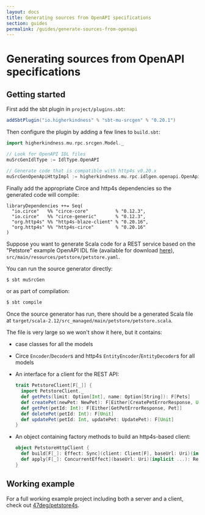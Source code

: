 ```yaml
---
layout: docs
title: Generating sources from OpenAPI specifications
section: guides
permalink: /guides/generate-sources-from-openapi
---
```


# Generating sources from OpenAPI specifications

## Getting started

First add the sbt plugin in `project/plugins.sbt`:

[comment]: # (Start Replace)

```scala
addSbtPlugin("io.higherkindness" % "sbt-mu-srcgen" % "0.20.1")
```

[comment]: # (End Replace)

Then configure the plugin by adding a few lines to `build.sbt`:

```scala
import higherkindness.mu.rpc.srcgen.Model._

// Look for OpenAPI IDL files
muSrcGenIdlType := IdlType.OpenAPI

// Generate code that is compatible with http4s v0.20.x
muSrcGenOpenApiHttpImpl := higherkindness.mu.rpc.idlgen.openapi.OpenApiSrcGenerator.HttpImpl.Http4sV20
```

Finally add the appropriate Circe and http4s dependencies so the generated code
will compile:

```
libraryDependencies ++= Seq(
  "io.circe"   %% "circe-core"          % "0.12.3",
  "io.circe"   %% "circe-generic"       % "0.12.3",
  "org.http4s" %% "http4s-blaze-client" % "0.20.16",
  "org.http4s" %% "http4s-circe"        % "0.20.16"
)
```

Suppose you want to generate Scala code for a REST service based on the
"Petstore" example OpenAPI IDL file (available for download [here](https://github.com/OAI/OpenAPI-Specification/blob/master/examples/v3.0/petstore.yaml)), `src/main/resources/petstore/petstore.yaml`.

You can run the source generator directly:

```sh
$ sbt muSrcGen
```

or as part of compilation:

```sh
$ sbt compile
```

Once the source generator has run, there should be a generated Scala file at
`target/scala-2.12/src_managed/main/petstore/petstore.scala`.

The file is very large so we won't show it here, but it contains:

* case classes for all the models
* Circe `Encoder`/`Decoder`s and http4s `EntityEncoder`/`EntityDecoder`s for all models
* An interface for a client for the REST API:

    ```scala
    trait PetstoreClient[F[_]] {
      import PetstoreClient._
      def getPets(limit: Option[Int], name: Option[String]): F[Pets]
      def createPet(newPet: NewPet): F[Either[CreatePetErrorResponse, Unit]]
      def getPet(petId: Int): F[Either[GetPetErrorResponse, Pet]]
      def deletePet(petId: Int): F[Unit]
      def updatePet(petId: Int, updatePet: UpdatePet): F[Unit]
    }
    ```
* An object containing factory methods to build an http4s-based client:

    ```scala
    object PetstoreHttpClient {
      def build[F[_]: Effect: Sync](client: Client[F], baseUrl: Uri)(implicit ...): PetstoreClient[F] = ...
      def apply[F[_]: ConcurrentEffect](baseUrl: Uri)(implicit ...): Resource[F, PetstoreClient[F]] = ...
    }
    ```

## Working example

For a full working example project including both a server and a client, check out
[47deg/petstore4s](https://github.com/47deg/petstore4s).
